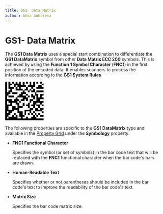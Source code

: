 ```yaml
---
title: GS1- Data Matrix
author: Anna Gubareva
---
```

# GS1- Data Matrix

The **GS1 Data Matrix** uses a special start combination to differentiate the **GS1 DataMatrix** symbol from other **Data Matrix ECC 200** symbols. This is achieved by using the **Function 1 Symbol Character** (**FNC1**) in the first position of the encoded data. It enables scanners to process the information according to the **GS1 System Rules**.

![](../../../../../images/eurd-win-bar-code-gs1-datamatrix.png)

The following properties are specific to the **GS1 DataMatrix** type and available in the [Property Grid](../../report-designer-tools/ui-panels/property-grid-tabbed-view.md) under the **Symbology** property:


* **FNC1 Functional Character**
	
	Specifies the symbol (or set of symbols) in the bar code text that will be replaced with the **FNC1** functional character when the bar code's bars are drawn.

* **Human-Readable Text**

    Specifies whether or not parentheses should be included in the bar code's text to improve the readability of the bar code's text.

* **Matrix Size**

	Specifies the bar code matrix size.